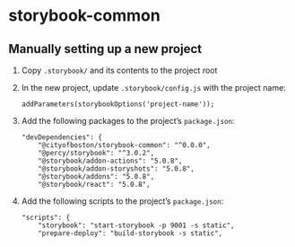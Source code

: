 # storybook-common

## Manually setting up a new project
1. Copy `.storybook/` and its contents to the project root

2. In the new project, update `.storybook/config.js` with the project name:
    ```
    addParameters(storybookOptions('project-name'));
    
    ```

3. Add the following packages to the project’s `package.json`:
    ```
    "devDependencies": {
        "@cityofboston/storybook-common": "^0.0.0",
        "@percy/storybook": "^3.0.2",
        "@storybook/addon-actions": "5.0.8",
        "@storybook/addon-storyshots": "5.0.8",
        "@storybook/addons": "5.0.8",
        "@storybook/react": "5.0.8",
    ```

4. Add the following scripts to the project’s `package.json`:
    ```
    "scripts": {
        "storybook": "start-storybook -p 9001 -s static",
        "prepare-deploy": "build-storybook -s static",
    ```
